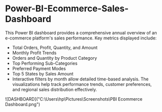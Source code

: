 # Power-BI-Ecommerce-Sales-Dashboard
This Power BI dashboard provides a comprehensive annual overview of an e-commerce platform's sales performance. Key metrics displayed include:  
* Total Orders, Profit, Quantity, and Amount  
* Monthly Profit Trends  
* Orders and Quantity by Product Category  
* Top Performing Sub-Categories  
* Preferred Payment Modes  
* Top 5 States by Sales Amount  
* Interactive filters by month allow detailed time-based analysis. The visualizations help track performance trends, customer preferences, and regional sales distribution effectively.

![DASHBOARD]("C:\Users\hp\Pictures\Screenshots\PBI Ecommerce Dashboard.png")

